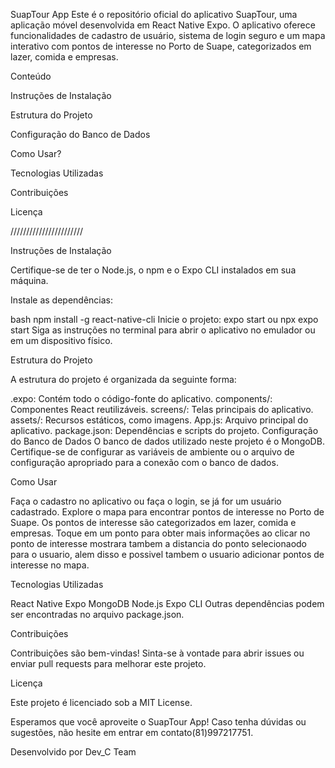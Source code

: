SuapTour App
Este é o repositório oficial do aplicativo SuapTour, uma aplicação móvel desenvolvida em React Native Expo. O aplicativo oferece funcionalidades de cadastro de usuário, sistema de login seguro e um mapa interativo com pontos de interesse no Porto de Suape, categorizados em lazer, comida e empresas.

Conteúdo

Instruções de Instalação

Estrutura do Projeto

Configuração do Banco de Dados

Como Usar?

Tecnologias Utilizadas

Contribuições

Licença


///////////////////////



Instruções de Instalação

Certifique-se de ter o Node.js, o npm e o Expo CLI instalados em sua máquina.

Instale as dependências:

bash
npm install -g react-native-cli 
Inicie o projeto:
expo start ou npx expo start
Siga as instruções no terminal para abrir o aplicativo no emulador ou em um dispositivo físico.

Estrutura do Projeto

A estrutura do projeto é organizada da seguinte forma:

.expo: Contém todo o código-fonte do aplicativo.
components/: Componentes React reutilizáveis.
screens/: Telas principais do aplicativo.
assets/: Recursos estáticos, como imagens.
App.js: Arquivo principal do aplicativo.
package.json: Dependências e scripts do projeto.
Configuração do Banco de Dados
O banco de dados utilizado neste projeto é o MongoDB. Certifique-se de configurar as variáveis de ambiente ou o arquivo de configuração apropriado para a conexão com o banco de dados.

Como Usar

Faça o cadastro no aplicativo ou faça o login, se já for um usuário cadastrado.
Explore o mapa para encontrar pontos de interesse no Porto de Suape.
Os pontos de interesse são categorizados em lazer, comida e empresas. Toque em um ponto para obter mais informações ao clicar no ponto de interesse mostrara tambem a distancia do ponto selecionaodo para o usuario, alem disso e possivel tambem o usuario adicionar pontos de interesse no mapa.

Tecnologias Utilizadas

React Native Expo
MongoDB
Node.js
Expo CLI
Outras dependências podem ser encontradas no arquivo package.json.

Contribuições

Contribuições são bem-vindas! Sinta-se à vontade para abrir issues ou enviar pull requests para melhorar este projeto.

Licença

Este projeto é licenciado sob a MIT License.

Esperamos que você aproveite o SuapTour App! Caso tenha dúvidas ou sugestões, não hesite em entrar em contato(81)997217751.

Desenvolvido por Dev_C Team
